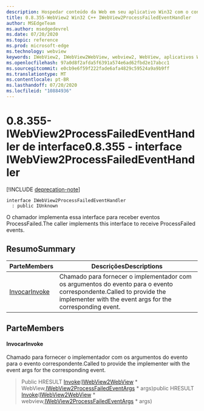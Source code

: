 ```yaml
---
description: Hospedar conteúdo da Web em seu aplicativo Win32 com o controle WebView2 do Microsoft Edge
title: 0.8.355-WebView2 Win32 C++ IWebView2ProcessFailedEventHandler
author: MSEdgeTeam
ms.author: msedgedevrel
ms.date: 07/20/2020
ms.topic: reference
ms.prod: microsoft-edge
ms.technology: webview
keywords: IWebView2, IWebView2WebView, webview2, WebView, aplicativos Win32, Win32, Edge
ms.openlocfilehash: 97a0d8f2afda5f6391a574e6ad62fbd2e17abcc1
ms.sourcegitcommit: e0cb9e6f59f222fade6afa4829c59524a9a9b9ff
ms.translationtype: MT
ms.contentlocale: pt-BR
ms.lasthandoff: 07/20/2020
ms.locfileid: "10884936"
---
```

# <span data-ttu-id="86452-104">0.8.355-IWebView2ProcessFailedEventHandler de interface</span><span class="sxs-lookup"><span data-stu-id="86452-104">0.8.355 - interface IWebView2ProcessFailedEventHandler</span></span> 

[!INCLUDE [deprecation-note](../../includes/deprecation-note.md)]

```
interface IWebView2ProcessFailedEventHandler
  : public IUnknown
```

<span data-ttu-id="86452-105">O chamador implementa essa interface para receber eventos ProcessFailed.</span><span class="sxs-lookup"><span data-stu-id="86452-105">The caller implements this interface to receive ProcessFailed events.</span></span>

## <span data-ttu-id="86452-106">Resumo</span><span class="sxs-lookup"><span data-stu-id="86452-106">Summary</span></span>

 <span data-ttu-id="86452-107">Parte</span><span class="sxs-lookup"><span data-stu-id="86452-107">Members</span></span>                        | <span data-ttu-id="86452-108">Descrições</span><span class="sxs-lookup"><span data-stu-id="86452-108">Descriptions</span></span>
--------------------------------|---------------------------------------------
[<span data-ttu-id="86452-109">Invocar</span><span class="sxs-lookup"><span data-stu-id="86452-109">Invoke</span></span>](#invoke) | <span data-ttu-id="86452-110">Chamado para fornecer o implementador com os argumentos do evento para o evento correspondente.</span><span class="sxs-lookup"><span data-stu-id="86452-110">Called to provide the implementer with the event args for the corresponding event.</span></span>

## <span data-ttu-id="86452-111">Parte</span><span class="sxs-lookup"><span data-stu-id="86452-111">Members</span></span>

#### <span data-ttu-id="86452-112">Invocar</span><span class="sxs-lookup"><span data-stu-id="86452-112">Invoke</span></span> 

<span data-ttu-id="86452-113">Chamado para fornecer o implementador com os argumentos do evento para o evento correspondente.</span><span class="sxs-lookup"><span data-stu-id="86452-113">Called to provide the implementer with the event args for the corresponding event.</span></span>

> <span data-ttu-id="86452-114">Public HRESULT [Invoke](#invoke)([IWebView2WebView](IWebView2WebView.md) \* WebView,[IWebView2ProcessFailedEventArgs](IWebView2ProcessFailedEventArgs.md) \* args)</span><span class="sxs-lookup"><span data-stu-id="86452-114">public HRESULT [Invoke](#invoke)([IWebView2WebView](IWebView2WebView.md) \* webview,[IWebView2ProcessFailedEventArgs](IWebView2ProcessFailedEventArgs.md) \* args)</span></span>

